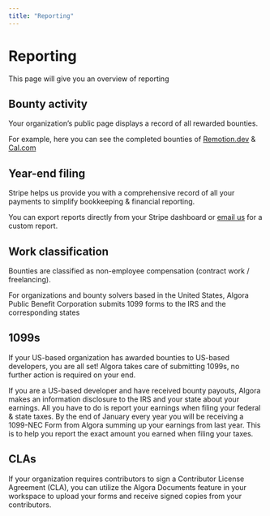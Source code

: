 ```yaml
---
title: "Reporting"
---
```


# Reporting

This page will give you an overview of reporting

## Bounty activity

Your organization’s public page displays a record of all rewarded bounties.

For example, here you can see the completed bounties of [Remotion.dev](https://console.algora.io/org/remotion/bounties?status=completed) & [Cal.com](https://console.algora.io/org/cal/bounties?status=completed)

## Year-end filing

Stripe helps us provide you with a comprehensive record of all your payments to simplify bookkeeping & financial reporting.

You can export reports directly from your Stripe dashboard or [email us](info@algora.io) for a custom report.

## Work classification

Bounties are classified as non-employee compensation (contract work / freelancing).

For organizations and bounty solvers based in the United States, Algora Public Benefit Corporation submits 1099 forms to the IRS and the corresponding states

## 1099s

If your US-based organization has awarded bounties to US-based developers, you are all set! Algora takes care of submitting 1099s, no further action is required on your end.

If you are a US-based developer and have received bounty payouts, Algora makes an information disclosure to the IRS and your state about your earnings. All you have to do is report your earnings when filing your federal & state taxes. By the end of January every year you will be receiving a 1099-NEC Form from Algora summing up your earnings from last year. This is to help you report the exact amount you earned when filing your taxes.

## CLAs

If your organization requires contributors to sign a Contributor License Agreement (CLA), you can utilize the Algora Documents feature in your workspace to upload your forms and receive signed copies from your contributors.
